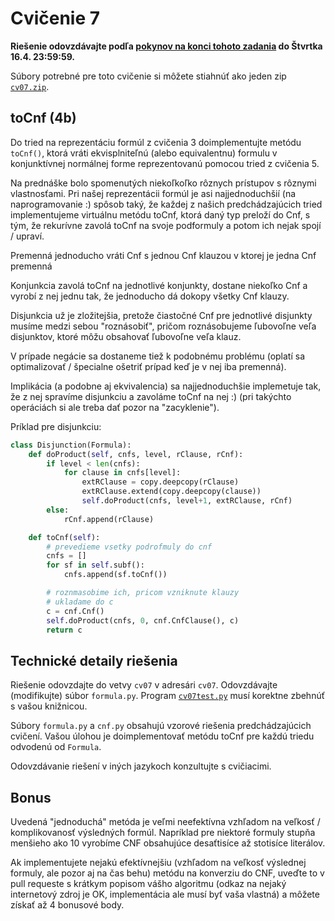 Cvičenie 7
==========

**Riešenie odovzdávajte podľa
[pokynov na konci tohoto zadania](#technické-detaily-riešenia)
do Štvrtka 16.4. 23:59:59.**

Súbory potrebné pre toto cvičenie si môžete stiahnúť ako jeden zip
[`cv07.zip`](https://github.com/FMFI-UK-1-AIN-411/udvl/archive/cv07.zip).

toCnf (4b)
----------

Do tried na reprezentáciu formúl z cvičenia 3 doimplementujte metódu `toCnf()`,
ktorá vráti ekvisplniteľnú (alebo equivalentnu) formulu v konjunktívnej
normálnej forme reprezentovanú pomocou tried z cvičenia 5.

Na prednáške bolo spomenutých niekoľkoľko rôznych prístupov s rôznymi
vlastnosťami. Pri našej reprezentácii formúl je asi najjednoduchšií (na
naprogramovanie :) spôsob taký, že každej z našich predchádzajúcich tried
implementujeme virtuálnu metódu toCnf, ktorá daný typ preloží do Cnf, s tým, že
rekurívne zavolá toCnf na svoje podformuly a potom ich nejak spojí / upraví.

Premenná jednoducho vráti Cnf s jednou Cnf klauzou v ktorej je jedna Cnf premenná

Konjunkcia zavolá toCnf na jednotlivé konjunkty, dostane niekoľko Cnf a vyrobí
z nej jednu tak, že jednoducho dá dokopy všetky Cnf klauzy.

Disjunkcia už je zložitejšia, pretože čiastočné Cnf pre jednotlivé disjunkty
musíme medzi sebou "roznásobiť", pričom roznásobujeme ľubovoľne veľa
disjunktov, ktoré môžu obsahovať ľubovoľne veľa klauz.

V prípade negácie sa dostaneme tiež k podobnému problému (oplatí sa
optimalizovať / špecialne ošetriť prípad keď je v nej iba premenná).

Implikácia (a podobne aj ekvivalencia) sa najjednoduchšie implemetuje tak, že z
nej spravíme disjunkciu a zavoláme toCnf na nej :) (pri takýchto operáciách si
ale treba dať pozor na "zacyklenie").

Príklad pre disjunkciu:
```python
class Disjunction(Formula):
    def doProduct(self, cnfs, level, rClause, rCnf):
        if level < len(cnfs):
            for clause in cnfs[level]:
                extRClause = copy.deepcopy(rClause)
                extRClause.extend(copy.deepcopy(clause))
                self.doProduct(cnfs, level+1, extRClause, rCnf)
        else:
            rCnf.append(rClause)

    def toCnf(self):
        # prevedieme vsetky podrofmuly do cnf
        cnfs = []
        for sf in self.subf():
            cnfs.append(sf.toCnf())

        # roznmasobime ich, pricom vzniknute klauzy
        # ukladame do c
        c = cnf.Cnf()
        self.doProduct(cnfs, 0, cnf.CnfClause(), c)
        return c
```

## Technické detaily riešenia

Riešenie odovzdajte do vetvy `cv07` v adresári `cv07`.  Odovzdávajte
(modifikujte) súbor `formula.py`. Program [`cv07test.py`](cv07test.py) musí
korektne zbehnúť s vašou knižnicou.

Súbory `formula.py` a `cnf.py` obsahujú vzorové riešenia predchádzajúcich
cvičení.  Vašou úlohou je doimplementovať metódu toCnf pre každú triedu
odvodenú od `Formula`.

Odovzdávanie riešení v iných jazykoch konzultujte s cvičiacimi.

## Bonus

Uvedená "jednoduchá" metóda je veľmi neefektívna vzhľadom na veľkosť /
komplikovanosť výsledných formúl. Napríklad pre niektoré formuly
stupňa menšieho ako 10 vyrobíme CNF obsahujúce desaťtisíce až
stotisíce literálov.

Ak implementujete nejakú efektívnejšiu (vzhľadom na veľkosť výslednej
formuly, ale pozor aj na čas behu) metódu na konverziu do CNF, uveďte
to v pull requeste s krátkym popisom vášho algoritmu (odkaz na nejaký
internetový zdroj je OK, implementácia ale musí byť vaša vlastná) a
môžete získať až 4 bonusové body.
